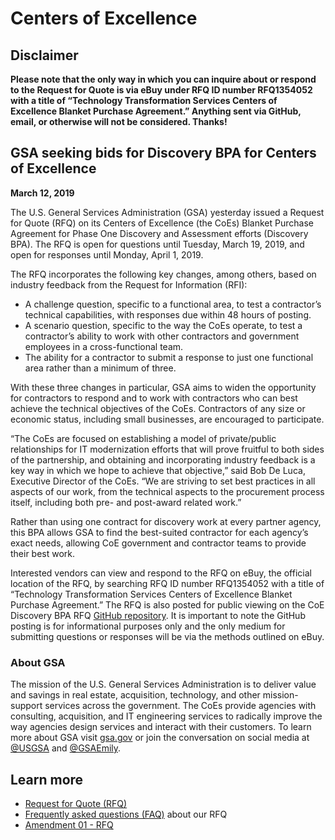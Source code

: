 # Centers of Excellence

## Disclaimer

**Please note that the only way in which you can inquire about or respond to the Request for Quote is via eBuy under RFQ ID number RFQ1354052 with a title of “Technology Transformation Services Centers of Excellence Blanket Purchase Agreement.” Anything sent via GitHub, email, or otherwise will not be considered. Thanks!**

## GSA seeking bids for Discovery BPA for Centers of Excellence
**March 12, 2019**

The U.S. General Services Administration (GSA) yesterday issued a Request for Quote (RFQ) on its Centers of Excellence (the CoEs) Blanket Purchase Agreement for Phase One Discovery and Assessment efforts (Discovery BPA). The RFQ is open for questions until Tuesday, March 19, 2019, and open for responses until Monday, April 1, 2019.

The RFQ incorporates the following key changes, among others, based on industry feedback from the Request for Information (RFI):

- A challenge question, specific to a functional area, to test a contractor’s technical capabilities, with responses due within 48 hours of posting.
- A scenario question, specific to the way the CoEs operate, to test a contractor’s ability to work with other contractors and government employees in a cross-functional team.
- The ability for a contractor to submit a response to just one functional area rather than a minimum of three.

With these three changes in particular, GSA aims to widen the opportunity for contractors to respond and to work with contractors who can best achieve the technical objectives of the CoEs. Contractors of any size or economic status, including small businesses, are encouraged to participate.

“The CoEs are focused on establishing a model of private/public relationships for IT modernization efforts that will prove fruitful to both sides of the partnership, and obtaining and incorporating industry feedback is a key way in which we hope to achieve that objective,” said Bob De Luca, Executive Director of the CoEs. “We are striving to set best practices in all aspects of our work, from the technical aspects to the procurement process itself, including both pre- and post-award related work.”

Rather than using one contract for discovery work at every partner agency, this BPA allows GSA to find the best-suited contractor for each agency’s exact needs, allowing CoE government and contractor teams to provide their best work.

Interested vendors can view and respond to the RFQ on eBuy, the official location of the RFQ, by searching RFQ ID number RFQ1354052 with a title of “Technology Transformation Services Centers of Excellence Blanket Purchase Agreement.” The RFQ is also posted for public viewing on the CoE Discovery BPA RFQ [GitHub repository](https://github.com/GSA/coe-discovery-bpa). It is important to note the GitHub posting is for informational purposes only and the only medium for submitting questions or responses will be via the methods outlined on eBuy.

### About GSA
The mission of the U.S. General Services Administration is to deliver value and savings in real estate, acquisition, technology, and other mission-support services across the government. The CoEs provide agencies with consulting, acquisition, and IT engineering services to radically improve the way agencies design services and interact with their customers. To learn more about GSA visit [gsa.gov](https://www.gsa.gov/) or join the conversation on social media at [@USGSA](https://twitter.com/usgsa) and [@GSAEmily](https://twitter.com/gsaemily).

## Learn more

- [Request for Quote (RFQ)](RFQ.pdf)
- [Frequently asked questions (FAQ)](FAQ.md) about our RFQ
- [Amendment 01 - RFQ](https://github.com/GSA/coe-discovery-bpa/blob/master/Amendment%2001%20-%20RFQ.pdf) 

